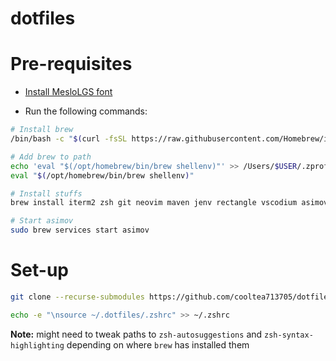 # dotfiles

# Pre-requisites

* [Install MesloLGS font](https://github.com/romkatv/powerlevel10k#meslo-nerd-font-patched-for-powerlevel10k)

* Run the following commands:

```zsh
# Install brew
/bin/bash -c "$(curl -fsSL https://raw.githubusercontent.com/Homebrew/install/HEAD/install.sh)"

# Add brew to path
echo 'eval "$(/opt/homebrew/bin/brew shellenv)"' >> /Users/$USER/.zprofile
eval "$(/opt/homebrew/bin/brew shellenv)"

# Install stuffs
brew install iterm2 zsh git neovim maven jenv rectangle vscodium asimov source-highlight zsh-autosuggestions zsh-syntax-highlighting

# Start asimov
sudo brew services start asimov
``` 

# Set-up
```zsh
git clone --recurse-submodules https://github.com/cooltea713705/dotfiles.git ~/.dotfiles

echo -e "\nsource ~/.dotfiles/.zshrc" >> ~/.zshrc
```

**Note:** might need to tweak paths to `zsh-autosuggestions` and `zsh-syntax-highlighting` depending on where `brew` has installed them

